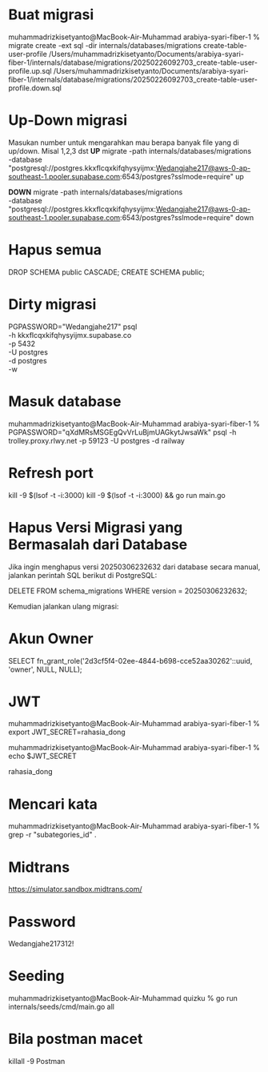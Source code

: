 # Buat migrasi
muhammadrizkisetyanto@MacBook-Air-Muhammad arabiya-syari-fiber-1 % migrate create -ext sql -dir internals/databases/migrations create-table-user-profile
/Users/muhammadrizkisetyanto/Documents/arabiya-syari-fiber-1/internals/database/migrations/20250226092703_create-table-user-profile.up.sql
/Users/muhammadrizkisetyanto/Documents/arabiya-syari-fiber-1/internals/database/migrations/20250226092703_create-table-user-profile.down.sql


# Up-Down migrasi
Masukan number untuk mengarahkan mau berapa banyak file yang di up/down. Misal 1,2,3 dst
**UP**
migrate -path internals/databases/migrations \
  -database "postgresql://postgres.kkxflcqxkifqhysyijmx:Wedangjahe217@aws-0-ap-southeast-1.pooler.supabase.com:6543/postgres?sslmode=require" up

**DOWN**
migrate -path internals/databases/migrations \
  -database "postgresql://postgres.kkxflcqxkifqhysyijmx:Wedangjahe217@aws-0-ap-southeast-1.pooler.supabase.com:6543/postgres?sslmode=require" down


# Hapus semua
DROP SCHEMA public CASCADE;
CREATE SCHEMA public;


# Dirty migrasi
PGPASSWORD="Wedangjahe217" psql \
  -h kkxflcqxkifqhysyijmx.supabase.co \
  -p 5432 \
  -U postgres \
  -d postgres \
  -w

# Masuk database
muhammadrizkisetyanto@MacBook-Air-Muhammad arabiya-syari-fiber-1 % PGPASSWORD="qXdMRsMSGEgQvVrLuBjmUAGkytJwsaWk" psql -h trolley.proxy.rlwy.net -p 59123 -U postgres -d railway


# Refresh port
kill -9 $(lsof -t -i:3000)
kill -9 $(lsof -t -i:3000) && go run main.go


# Hapus Versi Migrasi yang Bermasalah dari Database
Jika ingin menghapus versi 20250306232632 dari database secara manual, jalankan perintah SQL berikut di PostgreSQL:

DELETE FROM schema_migrations WHERE version = 20250306232632;

Kemudian jalankan ulang migrasi:

# Akun Owner
SELECT fn_grant_role('2d3cf5f4-02ee-4844-b698-cce52aa30262'::uuid, 'owner', NULL, NULL);


# JWT
muhammadrizkisetyanto@MacBook-Air-Muhammad arabiya-syari-fiber-1 % export JWT_SECRET=rahasia_dong

muhammadrizkisetyanto@MacBook-Air-Muhammad arabiya-syari-fiber-1 % echo $JWT_SECRET

rahasia_dong


# Mencari kata 
muhammadrizkisetyanto@MacBook-Air-Muhammad arabiya-syari-fiber-1 % grep -r "subategories_id" .


# Midtrans 
https://simulator.sandbox.midtrans.com/


# Password
Wedangjahe217312!


# Seeding
muhammadrizkisetyanto@MacBook-Air-Muhammad quizku % go run internals/seeds/cmd/main.go all      


# Bila postman macet
killall -9 Postman
